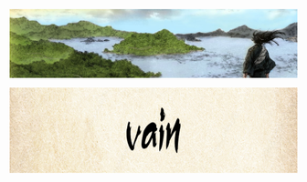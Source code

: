 ![field](https://github.com/wowvain-dev/wowvain-dev/blob/master/edo_landscape.jpg?raw=true "Field")

<center>
<img width="1000" height="150" src="https://github.com/wowvain-dev/wowvain-dev/blob/master/name.png?raw=true"/> </center>

<!--
**wowvain-dev/wowvain-dev** is a ✨ _special_ ✨ repository because its `README.md` (this file) appears on your GitHub profile.

Here are some ideas to get you started:

- 🔭 I’m currently working on ...
- 🌱 I’m currently learning ...
- 👯 I’m looking to collaborate on ...
- 🤔 I’m looking for help with ...
- 💬 Ask me about ...
- 📫 How to reach me: ...
- 😄 Pronouns: ...
- ⚡ Fun fact: ...
-->
